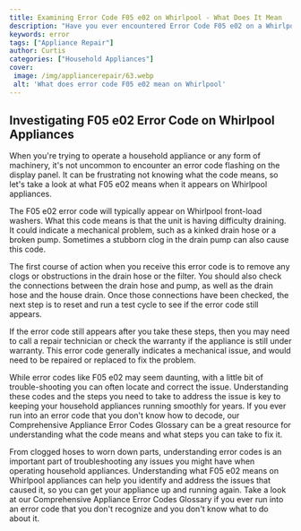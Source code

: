 ```yaml
---
title: Examining Error Code F05 e02 on Whirlpool - What Does It Mean
description: "Have you ever encountered Error Code F05 e02 on a Whirlpool product Discover the meaning of this code and how to take action when you encounter this issue through this comprehensive and informative blog post"
keywords: error
tags: ["Appliance Repair"]
author: Curtis
categories: ["Household Appliances"]
cover: 
 image: /img/appliancerepair/63.webp
 alt: 'What does error code F05 e02 mean on Whirlpool'
---
```

## Investigating F05 e02 Error Code on Whirlpool Appliances
When you're trying to operate a household appliance or any form of machinery, it's not uncommon to encounter an error code flashing on the display panel. It can be frustrating not knowing what the code means, so let's take a look at what F05 e02 means when it appears on Whirlpool appliances. 

The F05 e02 error code will typically appear on Whirlpool front-load washers. What this code means is that the unit is having difficulty draining. It could indicate a mechanical problem, such as a kinked drain hose or a broken pump. Sometimes a stubborn clog in the drain pump can also cause this code. 

The first course of action when you receive this error code is to remove any clogs or obstructions in the drain hose or the filter. You should also check the connections between the drain hose and pump, as well as the drain hose and the house drain. Once those connections have been checked, the next step is to reset and run a test cycle to see if the error code still appears. 

If the error code still appears after you take these steps, then you may need to call a repair technician or check the warranty if the appliance is still under warranty. This error code generally indicates a mechanical issue, and would need to be repaired or replaced to fix the problem. 

While error codes like F05 e02 may seem daunting, with a little bit of trouble-shooting you can often locate and correct the issue. Understanding these codes and the steps you need to take to address the issue is key to keeping your household appliances running smoothly for years. If you ever run into an error code that you don't know how to decode, our Comprehensive Appliance Error Codes Glossary can be a great resource for understanding what the code means and what steps you can take to fix it. 

From clogged hoses to worn down parts, understanding error codes is an important part of troubleshooting any issues you might have when operating household appliances. Understanding what F05 e02 means on Whirlpool appliances can help you identify and address the issues that caused it, so you can get your appliance up and running again. Take a look at our Comprehensive Appliance Error Codes Glossary if you ever run into an error code that you don't recognize and you don't know what to do about it.
